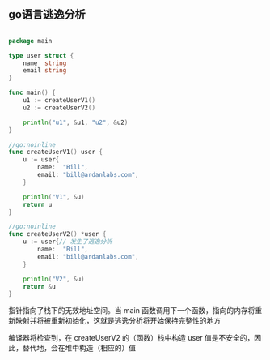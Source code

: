 ## go语言逃逸分析

```go

package main

type user struct {
    name  string
    email string
}

func main() {
    u1 := createUserV1()
    u2 := createUserV2()

    println("u1", &u1, "u2", &u2)
}

//go:noinline
func createUserV1() user {
    u := user{
        name:  "Bill",
        email: "bill@ardanlabs.com",
    }

    println("V1", &u)
    return u
}

//go:noinline
func createUserV2() *user {
    u := user{// 发生了逃逸分析
        name:  "Bill",
        email: "bill@ardanlabs.com",
    }

    println("V2", &u)
    return &u
}
```

指针指向了栈下的无效地址空间。当 main 函数调用下一个函数，指向的内存将重新映射并将被重新初始化，这就是逃逸分析将开始保持完整性的地方

编译器将检查到，在 createUserV2 的（函数）栈中构造 user 值是不安全的，因此，替代地，会在堆中构造（相应的）值
